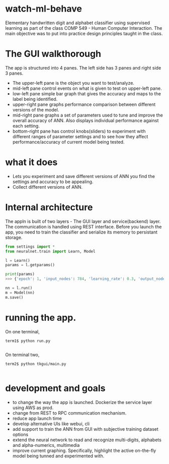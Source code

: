 # watch-ml-behave
Elementary handwritten digit and alphabet classifier using supervised learning as part of the class COMP 549 - Human Computer Interaction. The main objective was to put into practice design principles taught in the class.

# The GUI walkthorough
The app is structured into 4 panes. The left side has 3 panes and right side 3 panes.
* The upper-left pane is the object you want to test/analyze.
* mid-left pane control events on what is given to test on upper-left pane.
* low-left pane simple bar graph that gives the accuracy and maps to the label being identified.
* upper-right pane graphs performance comparison between different versions of the model.
* mid-right pane graphs a set of parameters used to tune and improve the overall accuracy of ANN. Also displays individual performance against each setting.
* bottom-right pane has control knobs(sliders) to experiment with different ranges of parameter settings and to see how they affect performance/accuracy of current model being tested.

# what it does
* Lets you experiment and save different versions of ANN you find the settings and accuracy to be appealing.
* Collect different versions of ANN.

# Internal architecture
The appln is built of two layers - The GUI layer and service(backend) layer. The communication is handled using REST interface.
Before you launch the app, you need to train the classifier and serialize its memory to persistant storage.

```python
from settings import *
from neuralnet.train import Learn, Model

l = Learn()
params = l.getparams()

print(params) 
>>> {'epoch': 1, 'input_nodes': 784, 'learning_rate': 0.3, 'output_nodes': 10, 'hidden_nodes': 100}

nn = l.run()
m = Model(nn)
m.save()
```

# running the app.
On one terminal, 
```console
term1$ python run.py


```
On terminal two,
```console
term2$ python tkgui/main.py


```

# development and goals
* to change the way the app is launched. Dockerize the service layer using AWS as prod.
* change from REST to RPC communication mechanism.
* reduce app launch time
* develop alternative UIs like webui, cli
* add support to train the ANN from GUI with subjective training dataset options
* extend the neural network to read and recognize multi-digits, alphabets and alpha-numerics, multimedia
* improve current graphing. Specifically, highlight the active on-the-fly model being tunned and experimented with.
